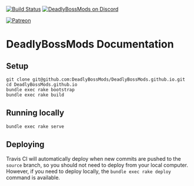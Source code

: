 [![Build Status](https://travis-ci.org/DeadlyBossMods/DeadlyBossMods.svg?branch=master)](https://travis-ci.org/DeadlyBossMods/DeadlyBossMods)
[![DeadlyBossMods on Discord](https://img.shields.io/badge/discord-DeadlyBossMods-738bd7.svg?style=flat)](https://discord.gg/DeadlyBossMods) 

[![Patreon](https://media.forgecdn.net/attachments/76/25/patreon-medium-button.png)](https://www.patreon.com/deadlybossmods)

# DeadlyBossMods Documentation

## Setup
```
git clone git@github.com:DeadlyBossMods/DeadlyBossMods.github.io.git
cd DeadlyBossMods.github.io
bundle exec rake bootstrap
bundle exec rake build
```

## Running locally
```
bundle exec rake serve
```

## Deploying
Travis CI will automatically deploy when new commits are pushed to the `source` branch, so you should not need to deploy from your local computer. However, if you need to deploy locally, the `bundle exec rake deploy` command is available.

